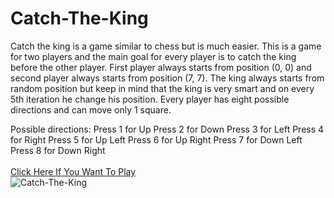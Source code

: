 # Catch-The-King
Catch the king is a game similar to chess but is much easier. This is a game for two players and the main goal for every player is to catch the king before the other player. First player always starts from position (0, 0) and second player always starts from position (7, 7). The king always starts from random position but keep in mind that the king is very smart and on every 5th iteration he change his position. Every player has eight possible directions and can move only 1 square.

Possible directions:
Press 1 for Up
Press 2 for Down
Press 3 for Left
Press 4 for Right
Press 5 for Up Left
Press 6 for Up Right
Press 7 for Down Left
Press 8 for Down Right
<br>
<br>
[Click Here If You Want To Play](https://replit.com/@HristianBalevsk/Catch-The-King?v=1)
<br>
![Catch-The-King](https://user-images.githubusercontent.com/114162692/218267620-256225ad-fd06-4aa4-a2b6-de1a9c1efdc0.jpg)
